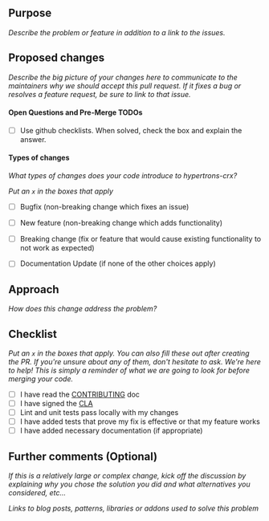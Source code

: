 ## Purpose
_Describe the problem or feature in addition to a link to the issues._

## Proposed changes
_Describe the big picture of your changes here to communicate to the maintainers why we should accept this pull request. If it fixes a bug or resolves a feature request, be sure to link to that issue._

#### Open Questions and Pre-Merge TODOs
- [ ] Use github checklists. When solved, check the box and explain the answer.

#### Types of changes
_What types of changes does your code introduce to hypertrons-crx?_

_Put an `x` in the boxes that apply_

- [ ] Bugfix (non-breaking change which fixes an issue)
- [ ] New feature (non-breaking change which adds functionality)
- [ ] Breaking change (fix or feature that would cause existing functionality to not work as expected)
- [ ] Documentation Update (if none of the other choices apply)


## Approach
_How does this change address the problem?_


## Checklist

_Put an `x` in the boxes that apply. You can also fill these out after creating the PR. If you're unsure about any of them, don't hesitate to ask. We're here to help! This is simply a reminder of what we are going to look for before merging your code._

- [ ] I have read the [CONTRIBUTING](https://github.com/hypertrons/hypertrons-crx/blob/master/CONTRIBUTING.md) doc
- [ ] I have signed the [CLA](https://cla-assistant.io/hypertrons/hypertrons-crx)
- [ ] Lint and unit tests pass locally with my changes
- [ ] I have added tests that prove my fix is effective or that my feature works
- [ ] I have added necessary documentation (if appropriate)

## Further comments (Optional)

_If this is a relatively large or complex change, kick off the discussion by explaining why you chose the solution you did and what alternatives you considered, etc..._

_Links to blog posts, patterns, libraries or addons used to solve this problem_